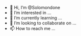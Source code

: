 - 👋 Hi, I’m @Solomondone
- 👀 I’m interested in ...
- 🌱 I’m currently learning ...
- 💞️ I’m looking to collaborate on ...
- 📫 How to reach me ...

<!---
Solomondone/Solomondone is a ✨ special ✨ repository because its `README.md` (this file) appears on your GitHub profile.
You can click the Preview link to take a look at your changes.
--->
